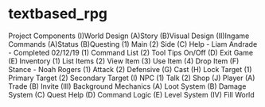 # textbased_rpg
Project Components
(I)World Design
    (A)Story
    (B)Visual Design
(II)Ingame Commands
    (A)Status
    (B)Questing
        (1) Main
        (2) Side
    (C) Help - Liam Andrade - Completed 02/12/19
        (1) Command List
        (2) Tool Tips On/Off
    (D) Exit Game
    (E) Inventory
        (1) List Items
        (2) View Item
        (3) Use Item
        (4) Drop Item
    (F) Stance - Noah Rogers
        (1) Attack
        (2) Defensive
    (G) Cast
    (H) Lock Target
        (1) Primary Target
        (2) Secondary Target
    (I) NPC
        (1) Talk
        (2) Shop
    (J) Player
        (A) Trade
        (B) Invite
(III) Background Mechanics
    (A) Loot System
    (B) Damage System
    (C) Quest Help
    (D) Command Logic
    (E) Level System
(IV) Fill World
     
